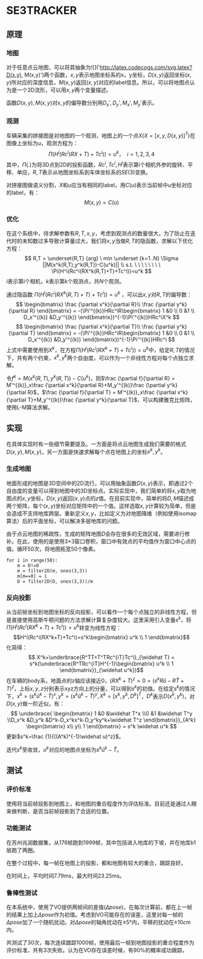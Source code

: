 # SE3TRACKER
## 原理
### 地图
对于任意点云地图，可以将其抽象为![]('http://latex.codecogs.com/svg.latex?D(x,y), M(x,y)')两个函数，$x,y$表示地图坐标系的x，y坐标，$D(x,y)$返回坐标$(x,y)$所对应的深度信息，$M(x,y)$返回$(x,y)$对应的label信息。所以，可以将地图点认为是一个2D流形，可以用$x,y$两个变量描述。

函数$D(x,y), M(x,y)$对$x,y$的偏导数分别用$D_x',D_y',M_x',M_y'$表示。
### 观测
车辆采集的拼接图是对地图的一个观测，地图上的一个点$X(X = [x, y, D(x,y)]^T)$在图像上坐标为$u$，观测方程为：
$$\Pi(H^i(Rc^i(RX+T)+Tc^i))=u^k，\ \ i = 1,2,3,4$$
其中，$\Pi(.)$为将3D点到2D的投影函数，$Rc^i,Tc^i,H^i$表示第i个相机外参的旋转、平移、单应，$R,T$表示从地图坐标系到车体坐标系的$SE(3)$变换。

对拼接图做语义分割，$X$和$u$应当有相同的label，用$C(u)$表示当前帧中$u$坐标对应的label，有：
$$M(x,y)=C(u)$$

### 优化
在这个系统中，待求解参数有$R,T,x,y$，考虑到观测点的数量很大，为了防止在迭代时的未知数过多导致计算量过大，我们将$x,y$当做$R,T$的隐函数，求解以下优化方程：
$$
R,T = \underset{R,T} {arg} \ min \underset {k=1..N} \Sigma ||M(x^k(R,T),y^k(R,T))-C(u^k)|| \\
s.t. \ \ \ \ \ \ \ \ \Pi(H^i(Rc^i(RX^k(R,T)+T)+Tc^i))=u^k
$$
$i$表示第i个相机，$k$表示第k个观测点，共$N$个观测。

通过隐函数 $\Pi(H^i(Rc^i(RX^k(R,T)+T)+Tc^i))=u^k$ ，可以出$x,y$对$R,T$的偏导数：
$$
\begin{bmatrix} \frac {\partial x^k}{\partial R}\\ \frac {\partial y^k}{\partial R} \end{bmatrix} = 
-(\Pi'^{(k)}HRc^iR\begin{bmatrix} 1 &0 \\ 0 &1 \\ D_x'^{(k)} &D_y'^{(k)} \end{bmatrix})^{-1}\Pi'^{(k)}HRc^iX^k
$$
$$
\begin{bmatrix} \frac {\partial x^k}{\partial T}\\ \frac {\partial y^k}{\partial T} \end{bmatrix} = 
-(\Pi'^{(k)}HRc^iR\begin{bmatrix} 1 &0 \\ 0 &1 \\ D_x'^{(k)} &D_y'^{(k)} \end{bmatrix})^{-1}\Pi'^{(k)}HRc^i
$$
上式中需要使用到$X^k$，在方程$\Pi(H^i(Rc^i(RX^k+T)+Tc^i))=u^k$中，给定$R,T$的情况下，共有两个约束，$x^k,y^k$两个自由度，可以作为一个非线性方程对每个点独立求解。

令$f^k=M(x^k(R,T),y^k(R,T))-C(u^k)$，则$\frac {\partial f}{\partial R} = M'^{(k)}_x\frac {\partial x^k}{\partial R}+M_y'^{(k)}\frac {\partial y^k}{\partial R}$，$\frac {\partial f}{\partial T} = M'^{(k)}_x\frac {\partial x^k}{\partial T}+M_y'^{(k)}\frac {\partial y^k}{\partial T}$，可以构建雅克比矩阵，使用L-M算法求解。

## 实现
在具体实现时有一些细节需要提及。一方面是将点云地图生成我们需要的格式$D(x,y),M(x,y)$，另一方面是快速求解每个点在地图上的坐标$x^k,y^k$。
### 生成地图
地面形成的地图是3D空间中的2D流行，可以用抽象函数$D(x,y)$表示，即通过2个自由度的变量可以得到地图中的3D坐标点。实际实现中，我们简单的将$x,y$取为地图点的$x,y$坐标，$D(x,y)$返回$(x,y)$点的$z$值。在目前实现中，简单的将$D,M$描述成两个矩阵，每个$(x,y)$坐标对应矩阵中的一个值。这样选取$x,y$计算较为简单，但是会造成不支持地库跨层。重新定义$x,y$，比如定义为对地图降维（例如使用isomap算法）后的平面坐标，可以解决多层地库的问题。

由于点云地图的稀疏性，生成的矩阵地图$D$会存在很多的无效区域，需要进行修补。在此，使用的是使用3×3窗口卷积，窗口中有效点的平均值作为窗口中心点的值。循环50次，将地图拓宽50个像素。
```
for i in range(50):
    m = D!=0
    m = filter2D(m, ones(3,3))
    m[m==0] = 1
    D = filter2D(D, ones(3,3))/m
```
### 反向投影
从当前帧坐标到地图坐标的反向投影，可以看作一个每个点独立的非线性方程，但是直接使用高斯牛顿问题的方法求解计算复杂度较大。这里采用引入变量$s^k$，将$\Pi(H^i(Rc^i(RX^k+T)+Tc^i))=u^k$转变为线性方程：
$$H^i(Rc^i(RX^k+T)+Tc^i)=s^k\begin{bmatrix} u^k \\ 1 \end{bmatrix}$$
化简得：
$$ X^k+\underbrace{R^TT+T^TRc^{iT}Tc^i}_{\widehat T} = s^k(\underbrace{R^TRc^{iT}H^{-1}\begin{bmatrix} u^k \\ 1 \end{bmatrix}}_{\widehat u^k})$$
在车辆的body系，地面点的z轴应该接近$0$，$(RX^k+T)^z=0=(s^kR\widehat u-R\widehat T+T)^z$，上标$x,y,z$分别表示xyz方向上的分量，可以得到$s^k$的初值。在给定$s^k$的情况下，$x^k=(s^k\widehat u^k-\widehat T)^x,y^k=(s^k\widehat u^k-\widehat T)^y,X^k=[x^k,y^k,D^k]^T$，$D^k$表示$D(x^k,y^k)$，对$D(x,y)$做一阶近似，有：
$$
\underbrace{ \begin{bmatrix} 1 &0 &\widehat T^x \\0 &1 &\widehat T^y \\D_x^k &D_y^k &D^k-D_x^kx^k-D_y^ky^k+\widehat T^z \end{bmatrix}}_{A^k} \begin{bmatrix} x\\ y\\ 1 \end{bmatrix} = s^k \widehat u^k
$$
更新$s^k=\frac {1}{((A^k)^{-1}\widehat u)^z}$。

迭代$s^k$至收敛，$u^k$对应的地图点坐标为$s^k\widehat u^k-\widehat T$。
## 测试
### 评价标准
使用将当前帧投影到地图上，和地图的重合程度作为评估标准。目前还是通过人眼来做判断，是否当前帧投影到了合适的位置。
### 功能测试
在苏州兆润数据集，从176帧跑到1999帧，其中包括进入地库的下坡，并在地库b1层跑了两圈。

在整个过程中，每一帧在地图上的投影，都和地图有较大的重合，跟踪良好。

在时间上，平均时间7.79ms，最大时间23.25ms。
### 鲁棒性测试
在本系统中，使用了VO提供两帧间的差值($\Delta pose$)，在每次计算前，都在上一帧的结果上加上$\Delta pose$作为初值。考虑到VO可能存在的误差，这里对每一帧的$\Delta pose$加了一个随机扰动。对$\Delta pose$的轴角扰动在$\pm 5°$内，平移的扰动在$\pm 10cm$内。

共测试了30次，每次连续跟踪1000帧，使用最后一帧到地图投影的重合程度作为评价标准，共有3次失败。认为在VO存在误差时候，有90%的概率成功跟踪。
